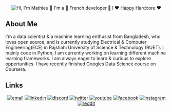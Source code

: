<p align="center">
  <img src="https://github.com/FahimMunawar/FahimMunawar/blob/main/Animation.gif" alt="Hi, I'm Mathieu 👋 I'm a 🚀 French developer 🚀 I ❤️ Happy Hardcore ❤️">
</p>

<!--
How to make this gif ?

I made my with https://codesandbox.io/s/github-profile-2ijk7
Then i recorded my screen to gif on Mac with Quicktime  and save result to [assets/github.mov](assets/github.mov)
This [gist](https://gist.github.com/tskaggs/6394639) help me to create a dedicated command that convert MOV to GIF.
Type this command `make generate-gif` to generate [assets/github.gif](assets/github.gif)
-->

## About Me

I'm a data scientist & a machine learning enthusist from Bangladesh, who loves open source, and is currently studying Electrical & Computer Engineering(ECE) in Rajshahi University of Science & Technology (RUET). I mainly code in Python, I am currently working on learning different machine learning frameworks. I am always eager to learn & curious to explore oppertunities. I have recently finished Googles Data Science course on Coursera. 
<!-- BLOG-POST-LIST:END -->

## Links

<p align="center">
  <a href="munawark7@gmail.com"><img src="https://img.icons8.com/color/96/000000/gmail.png" alt="email"/></a>
  <a href="https://www.linkedin.com/in/munawark7/"><img src="https://img.icons8.com/color/96/000000/linkedin.png" alt="linkedin"/></a>
  <a href="http://discord.com/users/747440309180563456"><img src="https://img.icons8.com/color/96/000000/discord-logo.png" alt="discord"/></a>
  <a href="https://twitter.com/matyo91"><img src="https://img.icons8.com/color/96/000000/twitter-squared.png" alt="twitter"/></a>
  <a href="https://www.youtube.com/user/matyo91"><img src="https://img.icons8.com/color/96/000000/youtube.png" alt="youtube"/></a>
  <a href="https://www.facebook.com/fahim.munawar/"><img src="https://img.icons8.com/color/96/000000/facebook.png" alt="facebook"/></a>
  <a href=https://www.instagram.com/bee_fahim/"><img src="https://img.icons8.com/color/96/000000/instagram-new.png" alt="instagram"/></a>
  <a href="https://www.reddit.com/user/Fahim-Muna"><img src="https://img.icons8.com/color/96/000000/reddit.png" alt="reddit"/></a>
</p>

